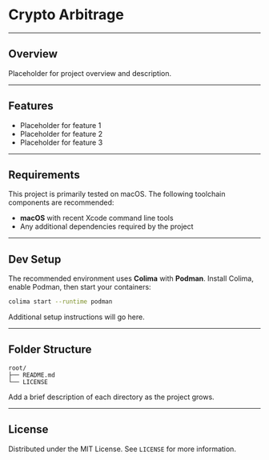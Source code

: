# Crypto Arbitrage

---

## Overview

Placeholder for project overview and description.

---

## Features

- Placeholder for feature 1
- Placeholder for feature 2
- Placeholder for feature 3

---

## Requirements

This project is primarily tested on macOS. The following toolchain components are recommended:

- **macOS** with recent Xcode command line tools
- Any additional dependencies required by the project

---

## Dev Setup

The recommended environment uses **Colima** with **Podman**. Install Colima, enable Podman, then start your containers:

```bash
colima start --runtime podman
```

Additional setup instructions will go here.

---

## Folder Structure

```text
root/
├── README.md
└── LICENSE
```

Add a brief description of each directory as the project grows.

---

## License

Distributed under the MIT License. See `LICENSE` for more information.


